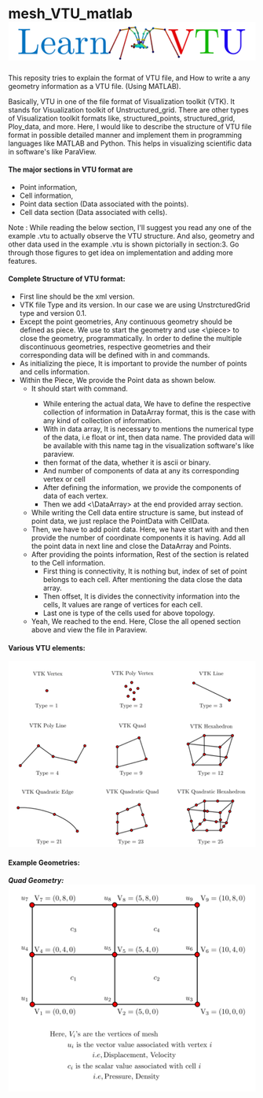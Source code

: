 # mesh_VTU_matlab![cover](README/cover-1640679025333.png)
This reposity tries to explain the format of VTU file, and How to write a any geometry information as a VTU file. (Using MATLAB).

Basically, VTU in one of the file format of Visualization toolkit (VTK). It stands for Visualization toolkit of Unstructured_grid. There are other types of Visualization toolkit formats like, structured_points, structured_grid, Ploy_data, and more. Here, I would like to describe the structure of VTU file format in possible detailed manner and implement them in programming languages like MATLAB and Python. This helps in visualizing scientific data in software's like ParaView.

#### The major sections in VTU format are 

* Point information, 
* Cell information,
* Point data section (Data associated with the points).
* Cell data section (Data associated with cells).

Note : While reading the below section, I'll suggest you read any one of the example .vtu to actually observe the VTU structure. And also, geometry and other data used in the example  .vtu is shown pictorially in section:3. Go through those figures to get idea on implementation and adding more features.

#### Complete Structure of VTU format:

* First line should be the xml version.
* VTK file Type and its version. In our case we are using UnstrcturedGrid type and version 0.1.
* Except the point geometries, Any continuous geometry should be defined as piece. We use <piece> to start the geometry and use <\piece> to close the geometry, programmatically.  In order to define the multiple discontinuous geometries, respective geometries and their corresponding data will be defined with in <piece> and </piece> commands. 
* As initializing the piece, It is important to provide the number of points and cells information. 
* Within the Piece, We provide the Point data as shown below. 
  * It should start with <PointData> command.
    * While entering the actual data, We have to define the respective collection of information in DataArray format, this is the case with any kind of collection of information.
    * With in data array, It is necessary to mentions the numerical type of the data, i.e float or int, then data name. The provided data will be available with this name tag in the visualization software's like paraview.
    * then format of the data, whether it is ascii or binary. 
    * And number of components of data at any its corresponding vertex or cell
    * After defining the  information, we provide the components of data of each vertex. 
    * Then we add  <\DataArray> at the end provided array section.
  * While writing the Cell data entire structure is same, but instead of point data, we just replace the PointData with CellData. 
  * Then, we have to add point data. Here, we have start with <Points> and <DataArray> then provide the number of coordinate components it is having. Add all the point data in next line and close the DataArray and Points.
  * After providing the points information, Rest of the section is related to the Cell information.
    * First thing is connectivity, It is nothing but, index of set of point belongs to each cell. After mentioning the data close the data array.
    * Then offset, It is divides the connectivity information into the cells, It values are  range of vertices for each cell.
    * Last one is type of  the cells used for above topology.
  * Yeah, We reached to the end. Here, Close the all opened section above and view the file in Paraview.

#### Various VTU elements:

![elems](README/elems.png)



#### Example Geometries:

##### Quad Geometry:![quad_geometry](README/quad_geometry.png)

